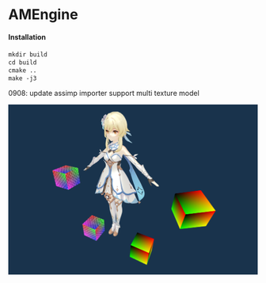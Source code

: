 # AMEngine


#### Installation

```shell
mkdir build
cd build
cmake ..
make -j3
```

0908: 
update assimp importer
support multi texture model

![model](Resource/Image/model.png)
